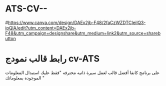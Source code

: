 # ATS-CV--
#https://www.canva.com/design/DAEx2jb-F48/2faCzWZDTCIeiIQ3-ipQlA/edit?utm_content=DAEx2jb-F48&utm_campaign=designshare&utm_medium=link2&utm_source=sharebutton
# رابط قالب نمودج cv-ATS 

على برنامج كانفا أفضل قالب لعمل سيرة ذاتيه محترفه "فقط عليك استبدال المعلومات الموجودة بمعلوماتك "
